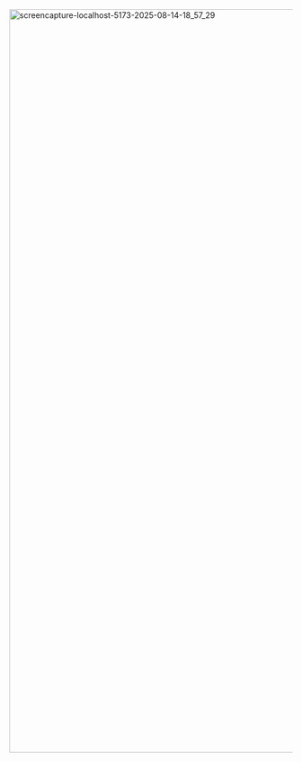 <img width="1920" height="1322" alt="screencapture-localhost-5173-2025-08-14-18_57_29" src="https://github.com/user-attachments/assets/4c039adf-655f-4cd8-9e7b-0989e2056ccd" />
